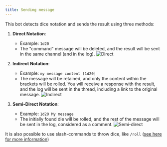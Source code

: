 ```yaml
---
title: Sending message
---
```

This bot detects dice notation and sends the result using three methods:

1. **Direct Notation**:
   - Example: `1d20`
   - The "command" message will be deleted, and the result will be sent in the same channel (and in the log).
   ![Direct](/assets/rolls/direct.gif)

2. **Indirect Notation**:
   - Example: `my message content [1d20]`
   - The message will be retained, and only the content within the brackets will be rolled. You will receive a response with the result, and the log will be sent in the thread, including a link to the original message.
   ![Indirect](/assets/rolls/indirect.gif)

3. **Semi-Direct Notation**:
   - Example: `1d20 My message`
   - The initially found die will be rolled, and the rest of the message will be sent in the log, considered as a comment.
   ![Semi-direct](/assets/rolls/semi-direct.gif)


It is also possible to use slash-commands to throw dice, like `/roll` ([see here for more information](../usage/index.md#dice-rolling))  
